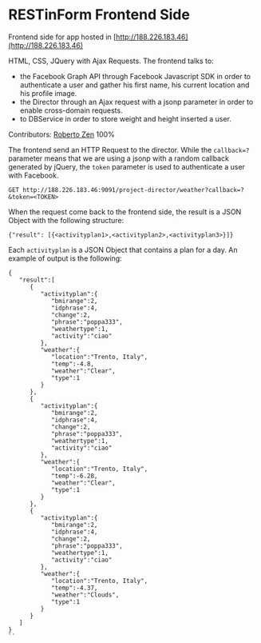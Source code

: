 # RESTinForm Frontend Side
Frontend side for app hosted in [http://188.226.183.46](http://188.226.183.46)

HTML, CSS, JQuery with Ajax Requests.
The frontend talks to:
- the Facebook Graph API through Facebook Javascript SDK in order to authenticate a user and gather his first name, his current location and his profile image.
- the Director through an Ajax request with a jsonp parameter in order to enable cross-domain requests.
- to DBService in order to store weight and height inserted a user.

Contributors: [Roberto Zen](https://github.com/robzenn92) 100%

The frontend send an HTTP Request to the director. While the `callback=?` parameter means that we are using a jsonp with a random callback generated by jQuery, the `token` parameter is used to authenticate a user with Facebook.

```
GET http://188.226.183.46:9091/project-director/weather?callback=?&token=<TOKEN>
```
When the request come back to the frontend side, the result is a JSON Object with the following structure:
```
{"result": [{<activityplan1>,<activityplan2>,<activityplan3>}]}
```
Each `activityplan` is a JSON Object that contains a plan for a day.
An example of output is the following:
```
{  
   "result":[  
      {  
         "activityplan":{  
            "bmirange":2,
            "idphrase":4,
            "change":2,
            "phrase":"poppa333",
            "weathertype":1,
            "activity":"ciao"
         },
         "weather":{  
            "location":"Trento, Italy",
            "temp":-4.8,
            "weather":"Clear",
            "type":1
         }
      },
      {  
         "activityplan":{  
            "bmirange":2,
            "idphrase":4,
            "change":2,
            "phrase":"poppa333",
            "weathertype":1,
            "activity":"ciao"
         },
         "weather":{  
            "location":"Trento, Italy",
            "temp":-6.28,
            "weather":"Clear",
            "type":1
         }
      },
      {  
         "activityplan":{  
            "bmirange":2,
            "idphrase":4,
            "change":2,
            "phrase":"poppa333",
            "weathertype":1,
            "activity":"ciao"
         },
         "weather":{  
            "location":"Trento, Italy",
            "temp":-4.37,
            "weather":"Clouds",
            "type":1
         }
      }
   ]
}
``
